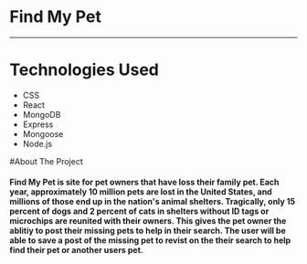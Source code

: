 # Find My Pet
***

# Technologies Used
- CSS
- React
- MongoDB
- Express
- Mongoose
- Node.js


#About The Project
#### Find My Pet is site for pet owners that have loss their family pet. Each year, approximately 10 million pets are lost in the United States, and millions of those end up in the nation's animal shelters. Tragically, only 15 percent of dogs and 2 percent of cats in shelters without ID tags or microchips are reunited with their owners. This gives the pet owner the ablitiy to post their missing pets to help in their search. The user will be able to save a post of the missing pet to revist on the their search to help find their pet or another users pet. 

